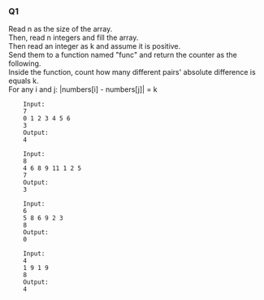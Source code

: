 ### Q1
Read n as the size of the array.  
Then, read n integers and fill the array.  
Then read an integer as k and assume it is positive.  
Send them to a function named "func" and return the counter as the following.  
Inside the function, count how many different pairs' absolute difference is equals k.  
For any i and j: |numbers[i] - numbers[j]| = k

        Input:
        7
        0 1 2 3 4 5 6
        3
        Output:
        4

        Input:
        8
        4 6 8 9 11 1 2 5
        7
        Output:
        3

        Input:
        6
        5 8 6 9 2 3
        8
        Output:
        0

        Input:
        4
        1 9 1 9
        8
        Output:
        4
